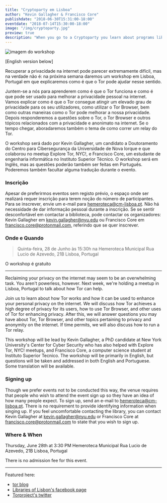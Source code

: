 ```yaml
---
title: "Cryptoparty em Lisboa"
author: "Kevin Gallagher & Francisco Core"
publishdate: "2018-06-30T15:31:00-18:00"
eventdate: "2018-07-14T15:30:00-18:00"
image: "/img/cryptoparty.jpg"
preview: true
description: "When you go to a Cryptoparty you learn about programs like GPG which allow you to send secure, encrypted messages using an ingenious system of key exchanges. You can also learn about secure messaging, anonymous web browsing and general tips for a safer web experience."
---
```


![imagem do workshop](/img/cryptoparty.jpg)

[English version below]

Recuperar a privacidade na internet pode parecer extremamente difícil, mas na verdade não é: na próxima semana daremos um workshop em Lisboa, Portugal em que explicaremos como é que o Tor pode ajudar nesse sentido.

Juntem-se a nós para aprenderem como é que o Tor funciona e como é que pode ser usado para melhorar a privacidade pessoal na internet. Vamos explicar como é que o Tor consegue atingir um elevado grau de privacidade para os seu utilizadores, como utilizar o Tor Browser, bem como outras maneiras como o Tor pode melhorar a nossa privacidade. Depois responderemos a questões sobre o Tor, o Tor Browser e outros tópicos relacionados com a privacidade e anonimato na internet. Se o tempo chegar, aboradaremos também o tema de como correr um relay do Tor.

O workshop será dado por Kevin Gallagher, um candidato a Doutoramento do Centro para Cibersegurança da Universidade de Nova Iorque e que colaborou no meetup Explore Tor, NYC!, e Francisco Core, um estudante de engenharia informática no Instituto Superior Técnico. O workshop será em Inglês, mas as questões poderão também ser feitas em Português. Poderemos também facultar alguma tradução durante o evento.

### Inscrição
Apesar de preferirmos eventos sem registo prévio, o espaço onde ser realizará requer inscrição para terem noção do número de participantes. Para se inscrever, envie um e-mail para hemeroteca@cm-lisboa.pt. Não há necessidade de dar informação pessoal durante a inscrição. Se se sentir desconfortável em contactar a biblioteca, pode contactar os organizadores: Kevin Gallagher em kevin.gallagher@nyu.edu ou Francisco Core em francisco.core@protonmail.com, referindo que se quer inscrever.

### Onde e Quando
> Quinta-feira, 28 de Junho às 15:30h
na Hemeroteca Municipal
Rua Lucio de Azevedo, 21B
Lisboa, Portugal

O workshop é gratuito

********************************

Reclaiming your privacy on the internet may seem to be an overwhelming task. You aren't powerless, however. Next week, we're holding a meetup in Lisboa, Portugal to talk about how Tor can help.

Join us to learn about how Tor works and how it can be used to enhance your personal privacy on the internet. We will discuss how Tor achieves a high degree of privacy for its users, how to use Tor Browser, and other uses of Tor for enhancing privacy. After this, we will answer questions you may have about Tor, Tor Browser, and other topics pertaining to privacy and anonymity on the internet. If time permits, we will also discuss how to run a Tor relay.

This workshop will be lead by Kevin Gallagher, a PhD candidate at New York University's Center for Cyber Security who has also helped with Explore Tor, NYC! meetups, and Francisco Core, a computer science student at Instituto Superior Tecnico. The workshop will be primarily in English, but questions will be taken and addressed in both English and Portuguese. Some translation will be available.

### Signing up
Though we prefer events not to be conducted this way, the venue requires that people who wish to attend the event sign up so they have an idea of how many people expect. To sign up, send an e-mail to hemeroteca@cm-lisboa.pt. There is no requirement to provide identifying information when singing up. If you feel uncomfortable contacting the library, you can contact Kevin Gallagher at kevin.gallagher@nyu.edu or Francisco Core at francisco.core@protonmail.com to state that you wish to sign up.

### Where & When
Thursday, June 28th at 3:30 PM
Hemeroteca Municipal
Rua Lucio de Azevedo, 21B
Lisboa, Portugal

There is no admission fee for this event.

************
Featured here:
* [tor blog](https://blog.torproject.org/workshop-explorar-o-tor-em-lisboa-portugal-meetup-explore-tor-lisboa-portugal)
* [Libraries of Lisbon's facebook page](https://www.facebook.com/events/2013235462020934/)
* [Torproject's twitter](https://twitter.com/torproject/status/1009741489423962118)
